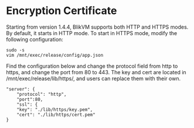 # Encryption Certificate

Starting from version 1.4.4, BlikVM supports both HTTP and HTTPS modes. By default, it starts in HTTP mode. To start in HTTPS mode, modify the following configuration:

```
sudo -s
vim /mnt/exec/release/config/app.json
```

Find the configuration below and change the protocol field from http to https, and change the port from 80 to 443. The key and cert are located in /mnt/exec/release/lib/https/, and users can replace them with their own.

```
"server": {
    "protocol": "http",
    "port":80,
    "ssl": {
    "key": "./lib/https/key.pem",
    "cert": "./lib/https/cert.pem"
}
```